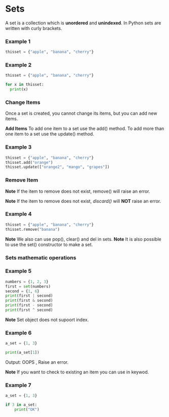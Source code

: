 # Sets

A set is a collection which is **unordered** and **unindexed**.
In Python sets are written with curly brackets.

### Example 1
```python
thisset = {"apple", "banana", "cherry"}
```

### Example 2
```python
thisset = {"apple", "banana", "cherry"}

for x in thisset:
  print(x) 
```

### Change Items
Once a set is created, you cannot change its items, but you can add new items.


**Add Items**
To add one item to a set use the add() method.
To add more than one item to a set use the update() method.

### Example 3
```python
thisset = {"apple", "banana", "cherry"}
thisset.add("orange")
thisset.update(["orange2", "mango", "grapes"])
```

### Remove Item


**Note** If the item to remove does not exist, remove() will raise an error.

**Note** If the item to remove does not exist, *discard()* will **NOT** raise an error.

### Example 4
```python
thisset = {"apple", "banana", "cherry"}
thisset.remove("banana")
```
**Note** We also can use pop(), clear() and del in sets.
**Note** It is also possible to use the set() constructor to make a set.

### Sets mathematic operations

### Example 5
```python 
numbers = {1, 2, 3}
first = set(numbers)
second = {1, 6}
print(first | second)
print(first & second)
print(first - second)
print(first ^ second)

```

**Note** Set object does not supoort index.
### Example 6
```python
a_set = {1, 3}

print(a_set[1])
```
Output: OOPS , Raise an error.

**Note** If you want to check to existing an item you can use in keywod.
### Example 7
```python
a_set = {1, 3}

if 3 in a_set:
	print("OK")
```

